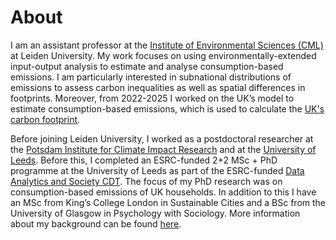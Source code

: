 # About

I am an assistant professor at the [Institute of Environmental Sciences (CML)](https://www.universiteitleiden.nl/en/science/environmental-sciences) at Leiden University. My work focuses on using environmentally-extended input-output analysis to estimate and analyse consumption-based emissions. I am particularly interested in subnational distributions of emissions to assess carbon inequalities as well as spatial differences in footprints. Moreover, from 2022-2025 I worked on the UK’s model to estimate consumption-based emissions, which is used to calculate the [UK's carbon footprint](https://www.gov.uk/government/statistics/uks-carbon-footprint/carbon-footprint-for-the-uk-and-england-to-2019). 

Before joining Leiden University, I worked as a postdoctoral researcher at the [Potsdam Institute for Climate Impact Research](https://www.pik-potsdam.de/en) and at the [University of Leeds](https://www.leeds.ac.uk). Before this, I completed an ESRC-funded 2+2 MSc + PhD programme at the University of Leeds as part of the ESRC-funded [Data Analytics and Society CDT](https://datacdt.org/). The focus of my PhD research was on consumption-based emissions of UK households. In addition to this I have an MSc from King’s College London in Sustainable Cities and a BSc from the University of Glasgow in Psychology with Sociology. More information about my background can be found [here](https://lena-kilian.github.io/cv/).
<br/>
<br/>
<br/>
<br/>
